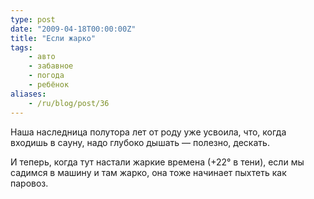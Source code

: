 ```yaml
---
type: post
date: "2009-04-18T00:00:00Z"
title: "Если жарко"
tags:
    - авто
    - забавное
    - погода
    - ребёнок
aliases:
    - /ru/blog/post/36
---
```


Наша наследница полутора лет от роду уже усвоила, что, когда входишь в сауну, надо глубоко дышать — полезно, дескать.

И теперь, когда тут настали жаркие времена (+22° в тени), если мы садимся в машину и там жарко, она тоже начинает пыхтеть как паровоз.
